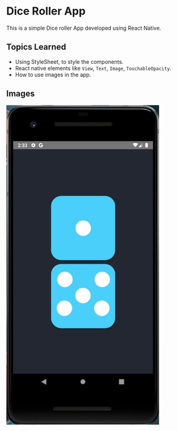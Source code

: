 # Dice Roller App

This is a simple Dice roller App developed using React Native.

## Topics Learned

- Using StyleSheet, to style the components.
- React native elements like `View`, `Text`, `Image`, `TouchableOpacity`.
- How to use images in the app.

## Images

![](./assets/app-home.jpg)

